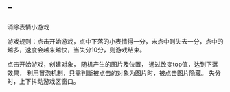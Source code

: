 ﻿# -
消除表情小游戏

游戏规则：点击开始游戏，点中下落的小表情得一分，未点中则失去一分，点中的越多，速度会越来越快，当失分10分，则游戏结束。


点击开始游戏，创建对象，
随机产生的图片及位置，
通过改变top值，达到下落效果，
利用冒泡机制，只需判断被点击的对象为图片时，被点击图片隐藏。
失分时，上下抖动游戏区窗口。

